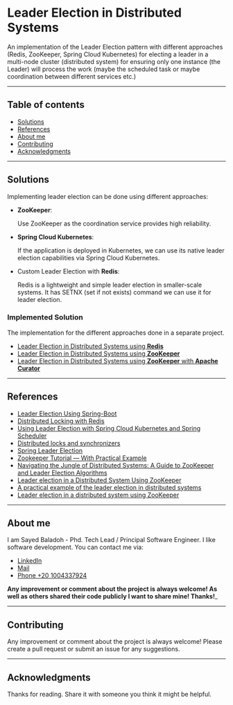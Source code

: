 # Leader Election in Distributed Systems

An implementation of the Leader Election pattern with different approaches (Redis, ZooKeeper, Spring Cloud Kubernetes) for electing a leader in a multi-node cluster (distributed system) for ensuring only one instance (the Leader) will process the work (maybe the scheduled task or maybe coordination between different services etc.)

---

## Table of contents

* [Solutions](#solutions)
* [References](#references)
* [About me](#about-me)
* [Contributing](#contributing)
* [Acknowledgments](#acknowledgments)

---

## Solutions

Implementing leader election can be done using different approaches:

- **ZooKeeper**:

  Use ZooKeeper as the coordination service provides high reliability.

- **Spring Cloud Kubernetes**:

  If the application is deployed in Kubernetes, we can use its native leader election capabilities via Spring Cloud
  Kubernetes.

- Custom Leader Election with **Redis**:

  Redis is a lightweight and simple leader election in smaller-scale systems. It has SETNX (set if not exists) command
  we can use it for leader election.

### Implemented Solution

The implementation for the different approaches done in a separate project.

- [Leader Election in Distributed Systems using **Redis**](./leader-election-in-distributed-system-redis)
- [Leader Election in Distributed Systems using **ZooKeeper**](./leader-election-in-distributed-system-zookeeper)
- [Leader Election in Distributed Systems using **ZooKeeper** with **Apache Curator**](./leader-election-in-distributed-system-zookeeper-curator)

---

## References

- [Leader Election Using Spring-Boot](https://allanvital.com/leader-election-using-spring-boot/)
- [Distributed Locking with Redis](https://carlosbecker.com/posts/distributed-locks-redis/)
- [Using Leader Election with Spring Cloud Kubernetes and Spring Scheduler](https://medium.com/@pedrommj8/using-leader-election-with-spring-cloud-kubernetes-and-spring-scheduler-8f7ea3e3e694)
- [Distributed locks and synchronizers](https://redisson.org/docs/data-and-services/locks-and-synchronizers/)
- [Spring Leader Election](https://docs.spring.io/spring-cloud-kubernetes/docs/current/reference/html/leader-election.html)
- [Zookeeper Tutorial — With Practical Example](https://bikas-katwal.medium.com/zookeeper-introduction-designing-a-distributed-system-using-zookeeper-and-java-7f1b108e236e)
- [Navigating the Jungle of Distributed Systems: A Guide to ZooKeeper and Leader Election Algorithms](https://hewi.blog/navigating-the-jungle-of-distributed-systems-a-guide-to-zookeeper-and-leader-election-algorithms)
- [Leader election in a Distributed System Using ZooKeeper](https://www.geeksforgeeks.org/leader-election-in-a-distributed-system-using-zookeeper/)
- [A practical example of the leader election in distributed systems](https://tolonbekov.medium.com/a-practical-example-of-the-leader-election-process-in-distributed-systems-2e1ce9aa42a6)
- [Leader election in a distributed system using ZooKeeper](https://medium.com/@minhaz1217/leader-election-in-a-distributed-system-using-zookeeper-b562e6d79855)

---

## About me

I am Sayed Baladoh - Phd. Tech Lead / Principal Software Engineer. I like software development. You can contact me via:

* [LinkedIn](https://www.linkedin.com/in/sayedbaladoh/)
* [Mail](mailto:sayedbaladoh@yahoo.com)
* [Phone +20 1004337924](tel:+201004337924)

**Any improvement or comment about the project is always welcome! As well as others shared their code publicly I want to
share mine! Thanks!**_

---

## Contributing

Any improvement or comment about the project is always welcome! Please create a pull request or submit an issue for any
suggestions.

---

## Acknowledgments

Thanks for reading. Share it with someone you think it might be helpful.
